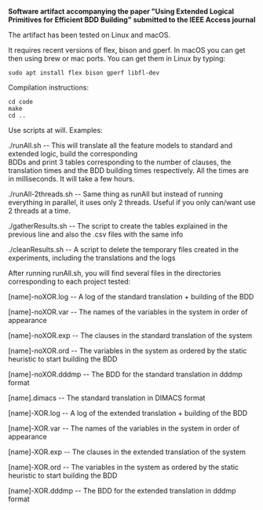 **Software artifact accompanying the paper "Using Extended Logical Primitives for
Efficient BDD Building" submitted to the IEEE Access journal**

The artifact has been tested on Linux and macOS.

It requires recent versions of flex, bison and gperf. In macOS you can get then using brew or mac ports. You can get them in Linux by typing:
```
sudo apt install flex bison gperf libfl-dev

```
Compilation instructions:

```
cd code
make
cd ..
```

Use scripts at will. Examples:

./runAll.sh          -- This will translate all the feature models to standard and extended logic, build the corresponding       
                        BDDs and print 3 tables corresponding to the number of clauses, the translation times and the BDD 
                        building times respectively. All the times are in milliseconds. It will take a few hours.

./runAll-2threads.sh -- Same thing as runAll but instead of running everything in parallel, it uses only 2 threads. Useful if 
                        you only can/want use 2 threads at a time.

./gatherResults.sh   -- The script to create the tables explained in the previous line and also the .csv files with the same info

./cleanResults.sh    -- A script to delete the temporary files created in the experiments, including the translations and the 
                        logs

After running runAll.sh, you will find several files in the directories corresponding to each project tested:

[name]-noXOR.log    -- A log of the standard translation + building of the BDD

[name]-noXOR.var   -- The names of the variables in the system in order of appearance

[name]-noXOR.exp    -- The clauses in the standard translation of the system

[name]-noXOR.ord    -- The variables in the system as ordered by the static heuristic to start building the BDD

[name]-noXOR.dddmp  -- The BDD for the standard translation in dddmp format


[name].dimacs       -- The standard translation in DIMACS format


[name]-XOR.log      -- A log of the extended translation + building of the BDD

[name]-XOR.var     -- The names of the variables in the system in order of appearance

[name]-XOR.exp      -- The clauses in the extended translation of the system

[name]-XOR.ord      -- The variables in the system as ordered by the static heuristic to start building the BDD

[name]-XOR.dddmp    -- The BDD for the extended translation in dddmp format


